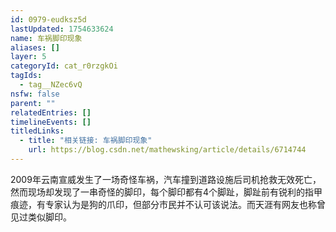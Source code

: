 ```yaml
---
id: 0979-eudksz5d
lastUpdated: 1754633624
name: 车祸脚印现象
aliases: []
layer: 5
categoryId: cat_r0rzgkOi
tagIds:
  - tag__NZec6vQ
nsfw: false
parent: ""
relatedEntries: []
timelineEvents: []
titledLinks:
  - title: "相关链接: 车祸脚印现象"
    url: https://blog.csdn.net/mathewsking/article/details/6714744
---
```


2009年云南宣威发生了一场奇怪车祸，汽车撞到道路设施后司机抢救无效死亡，然而现场却发现了一串奇怪的脚印，每个脚印都有4个脚趾，脚趾前有锐利的指甲痕迹，有专家认为是狗的爪印，但部分市民并不认可该说法。而天涯有网友也称曾见过类似脚印。